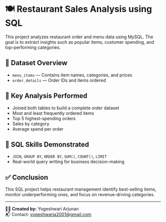 # 🍽️ Restaurant Sales Analysis using SQL

This project analyzes restaurant order and menu data using MySQL. The goal is to extract insights such as popular items, customer spending, and top-performing categories.

## 📁 Dataset Overview
- `menu_items` — Contains item names, categories, and prices
- `order_details` — Order IDs and items ordered

## 🧠 Key Analysis Performed
- Joined both tables to build a complete order dataset
- Most and least frequently ordered items
- Top 5 highest-spending orders
- Sales by category
- Average spend per order

## 🔧 SQL Skills Demonstrated
- `JOIN`, `GROUP BY`, `ORDER BY`, `SUM()`, `COUNT()`, `LIMIT`
- Real-world query writing for business decision-making

## ✅ Conclusion
This SQL project helps restaurant management identify best-selling items, monitor underperforming ones, and focus on revenue-driving categories.

---

👩‍💻 **Created by:** Yogeshwari Arjunan  
📬 Contact: [yogeshwaria2001@gmail.com](mailto:yogeshwaria2001@gmail.com)
